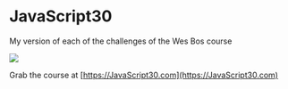 # JavaScript30

My version of each of the challenges of the Wes Bos course





![](https://javascript30.com/images/JS3-social-share.png)

Grab the course at [https://JavaScript30.com](https://JavaScript30.com)